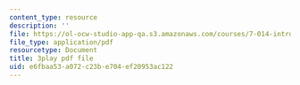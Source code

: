 ```yaml
---
content_type: resource
description: ''
file: https://ol-ocw-studio-app-qa.s3.amazonaws.com/courses/7-014-introductory-biology-spring-2005/e6fbaa53a072c23be704ef20953ac122_703494.pdf
file_type: application/pdf
resourcetype: Document
title: 3play pdf file
uid: e6fbaa53-a072-c23b-e704-ef20953ac122
---
```

